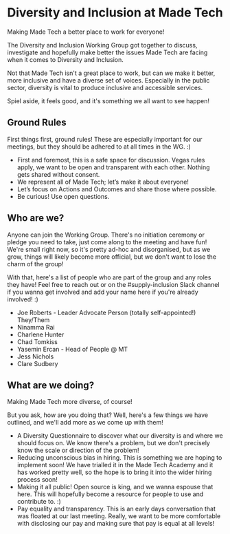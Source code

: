 # Diversity and Inclusion at Made Tech

Making Made Tech a better place to work for everyone!

The Diversity and Inclusion Working Group got together to discuss, investigate and hopefully make better the issues Made Tech are facing when it comes to Diversity and Inclusion.

Not that Made Tech isn't a great place to work, but can we make it better, more inclusive and have a diverse set of voices. Especially in the public sector, diversity is vital to produce inclusive and accessible services.

Spiel aside, it feels good, and it's something we all want to see happen!

## Ground Rules

First things first, ground rules! These are especially important for our meetings, but they should be adhered to at all times in the WG. :)

- First and foremost, this is a safe space for discussion. Vegas rules apply, we want to be open and transparent with each other. Nothing gets shared without consent.
- We represent all of Made Tech; let’s make it about everyone!
- Let’s focus on Actions and Outcomes and share those where possible.
- Be curious! Use open questions.

## Who are we?

Anyone can join the Working Group. There's no initiation ceremony or pledge you need to take, just come along to the meeting and have fun! We're small right now, so it's pretty ad-hoc and disorganised, but as we grow, things will likely become more official, but we don't want to lose the charm of the group!

With that, here's a list of people who are part of the group and any roles they have! Feel free to reach out or on the #supply-inclusion Slack channel if you wanna get involved and add your name here if you're already involved! :)

- Joe Roberts - Leader Advocate Person (totally self-appointed!) They/Them
- Ninamma Rai
- Charlene Hunter
- Chad Tomkiss
- Yasemin Ercan - Head of People @ MT
- Jess Nichols
- Clare Sudbery

## What are we doing?

Making Made Tech more diverse, of course!

But you ask, how are you doing that? Well, here's a few things we have outlined, and we'll add more as we come up with them!

- A Diversity Questionnaire to discover what our diversity is and where we should focus on. We know there's a problem, but we don't precisely know the scale or direction of the problem!
- Reducing unconscious bias in hiring. This is something we are hoping to implement soon! We have trialled it in the Made Tech Academy and it has worked pretty well, so the hope is to bring it into the wider hiring process soon!
- Making it all public! Open source is king, and we wanna espouse that here. This will hopefully become a resource for people to use and contribute to. :)
- Pay equality and transparency. This is an early days conversation that was floated at our last meeting. Really, we want to be more comfortable with disclosing our pay and making sure that pay is equal at all levels!
